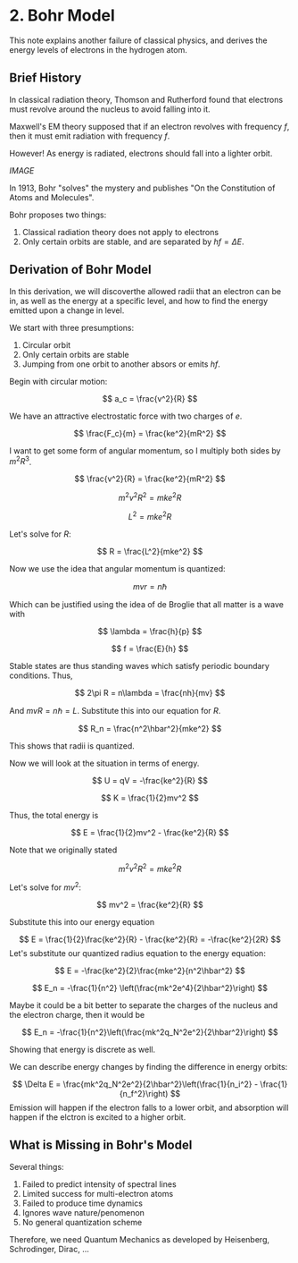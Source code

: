 # 2. Bohr Model
This note explains another failure of classical physics, and derives the energy levels of electrons in the hydrogen atom.

## Brief History

In classical radiation theory, Thomson and Rutherford found that electrons must revolve around the nucleus to avoid falling into it. 

Maxwell's EM theory supposed that if an electron revolves with frequency $f$, then it must emit radiation with frequency $f$.

However! As energy is radiated, electrons should fall into a lighter orbit. 

*IMAGE*

In 1913, Bohr "solves" the mystery and publishes "On the Constitution of Atoms and Molecules".

Bohr proposes two things:
1. Classical radiation theory does not apply to electrons
2. Only certain orbits are stable, and are separated by $hf = \Delta E$. 

## Derivation of Bohr Model
In this derivation, we will discoverthe allowed radii that an electron can be in, as well as the energy at a specific level, and how to find the energy emitted upon a change in level.

We start with three presumptions:
1. Circular orbit
2. Only certain orbits are stable
3. Jumping from one orbit to another absors or emits $hf$. 

Begin with circular motion:

$$
a_c = \frac{v^2}{R}
$$

We have an attractive electrostatic force with two charges of $e$. 

$$
\frac{F_c}{m} = \frac{ke^2}{mR^2}
$$

I want to get some form of angular momentum, so I multiply both sides by $m^2R^3$. 

$$
\frac{v^2}{R} = \frac{ke^2}{mR^2}
$$

$$
m^2v^2R^2 = mke^2R
$$

$$
L^2 = mke^2R
$$

Let's solve for $R$:

$$
R = \frac{L^2}{mke^2}
$$

Now we use the idea that angular momentum is quantized:

$$
mvr = n\hbar
$$

Which can be justified using the idea of de Broglie that all matter is a wave with

$$
\lambda = \frac{h}{p}
$$

$$
f = \frac{E}{h}
$$

Stable states are thus standing waves which satisfy periodic boundary conditions. Thus,

$$
2\pi R = n\lambda = \frac{nh}{mv}
$$

And $mvR = n\hbar = L$. Substitute this into our equation for $R$. 

$$
R_n = \frac{n^2\hbar^2}{mke^2}
$$

This shows that radii is quantized.

Now we will look at the situation in terms of energy. 

$$
U = qV = -\frac{ke^2}{R}
$$

$$
K = \frac{1}{2}mv^2
$$

Thus, the total energy is

$$
E = \frac{1}{2}mv^2 - \frac{ke^2}{R}
$$

Note that we originally stated

$$
m^2v^2R^2 = mke^2R
$$

Let's solve for $mv^2$:

$$
mv^2 = \frac{ke^2}{R}
$$

Substitute this into our energy equation

$$
E = \frac{1}{2}\frac{ke^2}{R} - \frac{ke^2}{R} = -\frac{ke^2}{2R}
$$
Let's substitute our quantized radius equation to the energy equation:

$$
E = -\frac{ke^2}{2}\frac{mke^2}{n^2\hbar^2}
$$

$$
E_n = -\frac{1}{n^2} \left(\frac{mk^2e^4}{2\hbar^2}\right)
$$

Maybe it could be a bit better to separate the charges of the nucleus and the electron charge, then it would be

$$
E_n = -\frac{1}{n^2}\left(\frac{mk^2q_N^2e^2}{2\hbar^2}\right)
$$

Showing that energy is discrete as well.

We can describe energy changes by finding the difference in energy orbits:

$$
\Delta E = \frac{mk^2q_N^2e^2}{2\hbar^2}\left(\frac{1}{n_i^2} - \frac{1}{n_f^2}\right)
$$
Emission will happen if the electron falls to a lower orbit, and absorption will happen if the elctron is excited to a higher orbit.

## What is Missing in Bohr's Model
Several things:
1. Failed to predict intensity of spectral lines
2. Limited success for multi-electron atoms
3. Failed to produce time dynamics
4. Ignores wave nature/penomenon
5. No general quantization scheme

Therefore, we need Quantum Mechanics as developed by Heisenberg, Schrodinger, Dirac, ...

